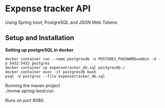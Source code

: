 # Expense tracker API


Using Spring boot, PostgreSQL and JSON Web Tokens

## Setup and Installation

**Setting up postgreSQL in docker**

    docker container run --name postgresdb -e POSTGRES_PASSWORD=admin -d -p 5432:5432 postgres
    docker container cp expensetracker_db.sql postgresdb:/
    docker container exec -it postgresdb bash
    psql -U postgres --file expensetracker_db.sql
   
Running the maven project   
    ./mvnw spring-boot:run
    
Runs on port 8080.
